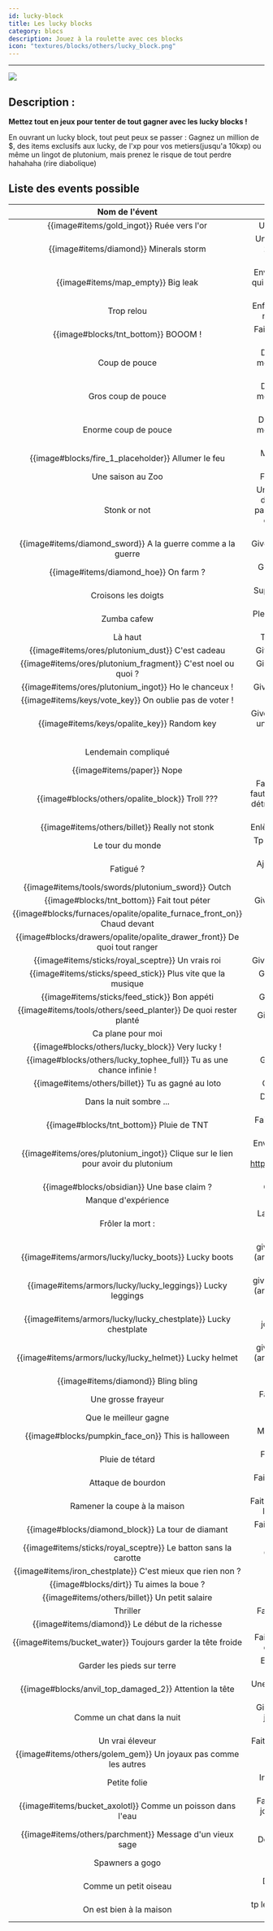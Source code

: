 ```yaml
---
id: lucky-block
title: Les lucky blocks
category: blocs
description: Jouez à la roulette avec ces blocks
icon: "textures/blocks/others/lucky_block.png"
---
```

___

<img class="thumbnail-right" src="textures/blocks/others/lucky_tophee_full.png">

## Description :
**Mettez tout en jeux pour tenter de tout gagner avec les lucky blocks !**

En ouvrant un lucky block, tout peut peux se passer : Gagnez un million de $, des items exclusifs aux lucky,
de l'xp pour vos metiers(jusqu'a 10kxp) ou même un lingot de plutonium, mais prenez le risque
de tout perdre hahahaha (rire diabolique)

## Liste des events possible

|                                     Nom de l'évent                                     |                                                            Event                                                             | Probabilité |
|:--------------------------------------------------------------------------------------:|:----------------------------------------------------------------------------------------------------------------------------:|:-----------:|
|                       {{image#items/gold_ingot}} Ruée vers l'or                        |                                                Une pluie de 32 minerais d'or                                                 |   1,71 %    | 
|                   {{image#items/diamond}}             Minerals storm                   |                            Une pluie de lingots au hasard : 25 fer, 20 or, 15 diams, 10 opalites                             |   1,14 %    |
|                      {{image#items/map_empty}}           Big leak                      |                  Envoie un message dans le chat qui donne les co de l'endroit où a été cassé le lucky block                  |   0,85 %    |
|                                       Trop relou                                       |                                 Enferme le joueur dans une zone remplie de toiles d'araignée                                 |   2,27 %    |
|                     {{image#blocks/tnt_bottom}}            BOOOM !                     |                                          Fait spawn une tnt de tier 6 déja allumée                                           |   0,68 %    |
|                                     Coup de pouce                                      |                              Donne 1000 xp dans un des metiers au hasard (sauf metier déja max)                              |   0,57 %    |
|                                   Gros coup de pouce                                   |                              Donne 5000 xp dans un des metiers au hasard (sauf metier déja max)                              |   0,23 %    |
|                                  Enorme coup de pouce                                  |                             Donne 10000 xp dans un des metiers au hasard (sauf metier déja max)                              |   0,11 %    |
|           {{image#blocks/fire_1_placeholder}}                 Allumer le feu            |                                           Met en feu la zone autour du lucky block                                           |   3,41 %    |
|                                   Une saison au Zoo                                    |                                                 Fait spawn des mobs passifs                                                  |   3,41 %    |
|                                      Stonk or not                                      | Un message privé dans le chat demande au joueur si il veux parier 20k avec une chance sur deux de doubler ou de tout perdre. |   1,14 %    |
|            {{image#items/diamond_sword}}      A la guerre comme a la guerre            |                                          Give d'un full opalite enchanté au joueur                                           |    0,4 %    |
|                 {{image#items/diamond_hoe}}                  On farm ?                 |                                         Give une piece de l'armure de farm au hazard                                         |   1,14 %    |
|                                  Croisons les doigts                                   |                                     Supprime un item de l'inventaire du joueur au hasard                                     |   0,57 %    |
|                                      Zumba cafew                                       |                                    Plein de particules spawn autour du joueur pendant 5m                                     |   2,27 %    |
|                                        Là haut                                         |                                                 Tp le joueur à la couche max                                                 |   2,27 %    |
|             {{image#items/ores/plutonium_dust}}               C'est cadeau             |                                                Give d'une poussière au joueur                                                |    0,8 %    |
|         {{image#items/ores/plutonium_fragment}}           C'est noel ou quoi ?         |                                            Give d'un fragment de pluto au joueur                                             |   0,17 %    |
|           {{image#items/ores/plutonium_ingot}}              Ho le chanceux !           |                                              Give un lingot de pluto au joueur                                               |   0,02 %    |
|            {{image#items/keys/vote_key}}           On oublie pas de voter !            |                                                       give 2 clé votes                                                       |   3,41 %    |
|              {{image#items/keys/opalite_key}}                  Random key              |                        Give soit : - une key opa (75%) - une key pluto (15%) - une key suprême (10%)                         |   0,91 %    |
|                                  Lendemain compliqué                                   |                                             Donne un effet de nausée pendant 5m                                              |   2,27 %    |
|                      {{image#items/paper}}                  Nope                       |                                                    Give le livre du karma                                                    |   4,55 %    |
|            {{image#blocks/others/opalite_block}}                 Troll ???             |     Fait spawn un block d'opa qu'il faut casser 10 fois et qui, une fois détruit, a une chance sur deux de drop le block     |   2,27 %    |
|              {{image#items/others/billet}}               Really not stonk              |                                              Enlève entre 10k et 20k au joueur                                               |   1,36 %    |
|                                    Le tour du monde                                    |                                          Tp le joueur 10 fois en /rtp toute les 10s                                          |   1,14 %    |
|                                       Fatigué ?                                        |                                            Ajoute un effet de slowness au joueur                                             |   2,27 %    |
|         {{image#items/tools/swords/plutonium_sword}}                    Outch          |                                                  Tue le joueur avec classe                                                   |   0,85 %    |
|                 {{image#blocks/tnt_bottom}}           Fait tout péter                  |                                                Give de 10 dynamites au joueur                                                |   1,14 %    |
| {{image#blocks/furnaces/opalite/opalite_furnace_front_on}}                Chaud devant |                                                  Give d'un four en opalite                                                   |   1,71 %    |
|   {{image#blocks/drawers/opalite/opalite_drawer_front}}         De quoi tout ranger    |                                                   Give d'un drawer en opa                                                    |   0,14 %    |
|       {{image#items/sticks/royal_sceptre}}                          Un vrais roi       |                                              Give d'un sceptre royal au joueur                                               |   2,27 %    |
|   {{image#items/sticks/speed_stick}}                       Plus vite que la musique    |                                             Give d'un baton de vitesse au joueur                                             |   2,27 %    |
|          {{image#items/sticks/feed_stick}}                         Bon appéti          |                                                Give d'un baton de nourriture                                                 |   3,41 %    |
|   {{image#items/tools/others/seed_planter}}                    De quoi rester planté   |                                                Give d'un replanteur de graine                                                |   1,14 %    |
|                                   Ca plane pour moi                                    |                                                    Give d'un hand glider                                                     |   3,41 %    |
|     {{image#blocks/others/lucky_block}}                              Very lucky !      |                                                   Give de 10 lucky blocks                                                    |   0,45 %    |
|    {{image#blocks/others/lucky_tophee_full}}            Tu as une chance infinie !     |                                   Give d'un trophée (purement décoratif, mais super rare)                                    |   0,005 %   |
|             {{image#items/others/billet}}             Tu as gagné au loto              |                                                  Give 1 000 000 $ au joueur                                                  |   0,03 %    |
|                                Dans la nuit sombre ...                                 |                                        Donne un effet de cécitée au joueur pendant 5m                                        |   2,27 %    |
|               {{image#blocks/tnt_bottom}}                  Pluie de TNT                |                                      Fait spawn 10 tnt déja allumées sur un seul block                                       |   1,145 %   |
|  {{image#items/ores/plutonium_ingot}}      Clique sur le lien pour avoir du plutonium  |               Envoie dans le chat en pv, le lien de cette vidéo : https://www.youtube.com/watch?v=dQw4w9WgXcQ                |   2,27 %    |
|               {{image#blocks/obsidian}}                 Une base claim ?               |                                                  Give 3 stacks d'obsidienne                                                  |   0,68 %    |
|                                  Manque d'expérience                                   |                                                 Enléve toute l'xp du joueur                                                  |   0,11 %    |
|                                    Frôler la mort :                                    |                             Laisse le joueur a 1/2 coeur et son armure un 1 point de durabilitée                             |   0,23 %    |
|        {{image#items/armors/lucky/lucky_boots}}                     Lucky boots        |                          give les lucky boots au joueurs (armure cosmetique inutile mais rarissime)                          |   0,17 %    |
|       {{image#items/armors/lucky/lucky_leggings}}                 Lucky leggings       |                         give le lucky leggings au joueurs (armure cosmetique inutile mais rarissime)                         |   0,17 %    |
|       {{image#items/armors/lucky/lucky_chestplate}}            Lucky chestplate        |                       give le lucky chestplate au joueurs  (armure cosmetique inutile mais rarissime)                        |   0,17 %    |
|         {{image#items/armors/lucky/lucky_helmet}}                Lucky helmet          |                          give le lucky helmet au joueurs (armure cosmetique inutile mais rarissime)                          |   0,17 %    |
|                {{image#items/diamond}}                     Bling bling                 |                                                       Give 64 diamands                                                       |   0,97 %    |
|                                   Une grosse frayeur                                   |                                            Fait spawn le boss alpha et le suprime                                            |   2,27 %    |
|                                 Que le meilleur gagne                                  |                                                   Fait spawn le boss gama                                                    |   0,57 %    |
|             {{image#blocks/pumpkin_face_on}}             This is halloween             |                                         Mettre une citrouille sur la tête pendant 5m                                         |   0,57 %    |
|                                    Pluie de tétard                                     |                                             Fait spawn des têtards sur le joueur                                             |   2,27 %    |
|                                   Attaque de bourdon                                   |                                           Fait spawn des bourdons autour du joueur                                           |   2,27 %    |
|                              Ramener la coupe à la maison                              |                               Fait gagner un ballon de foot avec lequel on peut jouer au foot                                |   0,45 %    |
|            {{image#blocks/diamond_block}}               La tour de diamant             |                                         Fait spawn une tour de 5 blocks de diamands                                          |   1,14 %    |
|       {{image#items/sticks/royal_sceptre}}            Le batton sans la carotte        |                                                 Give tout les sticks du serv                                                 |   0,57 %    |
|         {{image#items/iron_chestplate}}            C'est mieux que rien non ?          |                                                      Give d'un full fer                                                      |   2,27 %    |
|                   {{image#blocks/dirt}}           Tu aimes la boue ?                   |                                                    Give un stack de dirt                                                     |   2,84 %    |
|              {{image#items/others/billet}}               Un petit salaire              |                                                      Give 2k au joueur                                                       |   2,27 %    |
|                                        Thriller                                        |                                                 Fait spawn un gang de zombie                                                 |   1,71 %    |
|              {{image#items/diamond}}             Le début de la richesse               |                                                       Give 5 diamands                                                        |   2,27 %    |
|          {{image#items/bucket_water}}          Toujours garder la tête froide          |                                  Fait spawn une source d'eau au dessus de la tête du joueur                                  |   1,14 %    |
|                               Garder les pieds sur terre                               |                                            Empêche le joueur de sauter pendant 1m                                            |   1,14 %    |
|         {{image#blocks/anvil_top_damaged_2}}                Attention la tête          |                                           Une pluie d'enclume tombe sur le joueur                                            |   1,14 %    |
|                               Comme un chat dans la nuit                               |                     Give un effet de nigth vision au joueur pendant 30 minutes (compatible sans casque)                      |   1,14 %    |
|                                    Un vrai éleveur                                     |                                               Fait spawn 10 chiens apprivoisés                                               |   1,14 %    |
|     {{image#items/others/golem_gem}}                Un joyaux pas comme les autres     |                                                   Give une gemme de golem                                                    |    0,5 %    |
|                                      Petite folie                                      |                                              Inverse la touche de sneak et jump                                              |   0,85 %    |
|          {{image#items/bucket_axolotl}}          Comme un poisson dans l'eau           |                         Fait spawn des poissons sur le joueur toutes les 5 secondes pendant 1 minute                         |   0,57 %    |
|       {{image#items/others/parchment}}                   Message d'un vieux sage       |                                                 Donne un parchemin aléatoire                                                 |   0,57 %    |
|                                    Spawners a gogo                                     |                                             Donne les co d'une salle à spawners                                              |   1,14 %    |
|                                 Comme un petit oiseau                                  |                                        Donne un effet de lévitation pendant 3 minutes                                        |   1,14 %    |
|                                On est bien à la maison                                 |                                           tp le joueur à un de ses homes au hasard                                           |   1,54 %    |